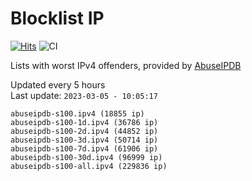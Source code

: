 # Blocklist IP

[![Hits](https://hits.seeyoufarm.com/api/count/incr/badge.svg?url=https%3A%2F%2Fgithub.com%2Fborestad%2Fblocklist-ip%2F&count_bg=%2379C83D&title_bg=%23555555&icon=&icon_color=%23E7E7E7&title=hits&edge_flat=false)](https://hits.seeyoufarm.com)  ![CI](https://img.shields.io/github/workflow/status/borestad/blocklist-ip/CI?style=flat-square)

Lists with worst IPv4 offenders, provided by [AbuseIPDB](https://www.abuseipdb.com/)

<!-- FOOTER-PLACEHOLDER -->
Updated every 5 hours<br>
Last update: `2023-03-05 - 10:05:17`
```
abuseipdb-s100.ipv4 (18855 ip)
abuseipdb-s100-1d.ipv4 (36786 ip)
abuseipdb-s100-2d.ipv4 (44852 ip)
abuseipdb-s100-3d.ipv4 (50714 ip)
abuseipdb-s100-7d.ipv4 (61906 ip)
abuseipdb-s100-30d.ipv4 (96999 ip)
abuseipdb-s100-all.ipv4 (229836 ip)
```
